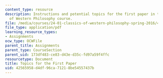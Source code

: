 ```yaml
---
content_type: resource
description: Instructions and potential topics for the first paper in the Classics
  of Western Philosophy course.
file: /media/courses/24-01-classics-of-western-philosophy-spring-2016/42565958d4df96ca71218be54557437b_MIT24_01S16_Paper1.pdf
file_type: application/pdf
learning_resource_types:
- Assignments
ocw_type: OCWFile
parent_title: Assignments
parent_type: CourseSection
parent_uid: 173df483-ce83-d43e-d35c-fd97a59f4ffc
resourcetype: Document
title: Topics for the First Paper
uid: 42565958-d4df-96ca-7121-8be54557437b
---
```

